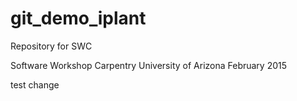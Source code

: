 # git_demo_iplant
Repository for SWC

Software Workshop Carpentry
University of Arizona
February 2015

test change
